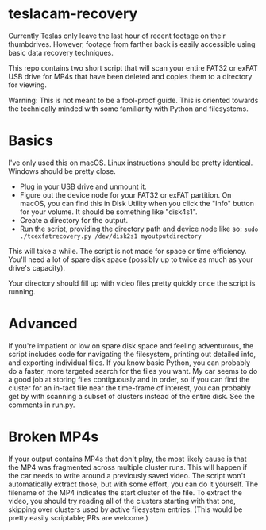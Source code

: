 # teslacam-recovery

Currently Teslas only leave the last hour of recent footage on their thumbdrives. However, footage from farther back is easily accessible using basic data recovery techniques.

This repo contains two short script that will scan your entire FAT32 or exFAT USB drive for MP4s that have been deleted and copies them to a directory for viewing.

Warning: This is not meant to be a fool-proof guide. This is oriented towards the technically minded with some familiarity with Python and filesystems.

# Basics

I've only used this on macOS. Linux instructions should be pretty identical. Windows should be pretty close.

* Plug in your USB drive and unmount it.
* Figure out the device node for your FAT32 or exFAT partition. On macOS, you can find this in Disk Utility when you click the "Info" button for your volume. It should be something like "disk4s1".
* Create a directory for the output.
* Run the script, providing the directory path and device node like so: `sudo ./tcexfatrecovery.py /dev/disk2s1 myoutputdirectory`

This will take a while. The script is not made for space or time efficiency. You'll need a lot of spare disk space (possibly up to twice as much as your drive's capacity).

Your directory should fill up with video files pretty quickly once the script is running.

# Advanced

If you're impatient or low on spare disk space and feeling adventurous, the script includes code for navigating the filesystem, printing out detailed info, and exporting individual files. If you know basic Python, you can probably do a faster, more targeted search for the files you want. My car seems to do a good job at storing files contiguously and in order, so if you can find the cluster for an in-tact file near the time-frame of interest, you can probably get by with scanning a subset of clusters instead of the entire disk. See the comments in run.py.

# Broken MP4s

If your output contains MP4s that don't play, the most likely cause is that the MP4 was fragmented across multiple cluster runs. This will happen if the car needs to write around a previously saved video. The script won't automatically extract those, but with some effort, you can do it yourself. The filename of the MP4 indicates the start cluster of the file. To extract the video, you should try reading all of the clusters starting with that one, skipping over clusters used by active filesystem entries. (This would be pretty easily scriptable; PRs are welcome.)
